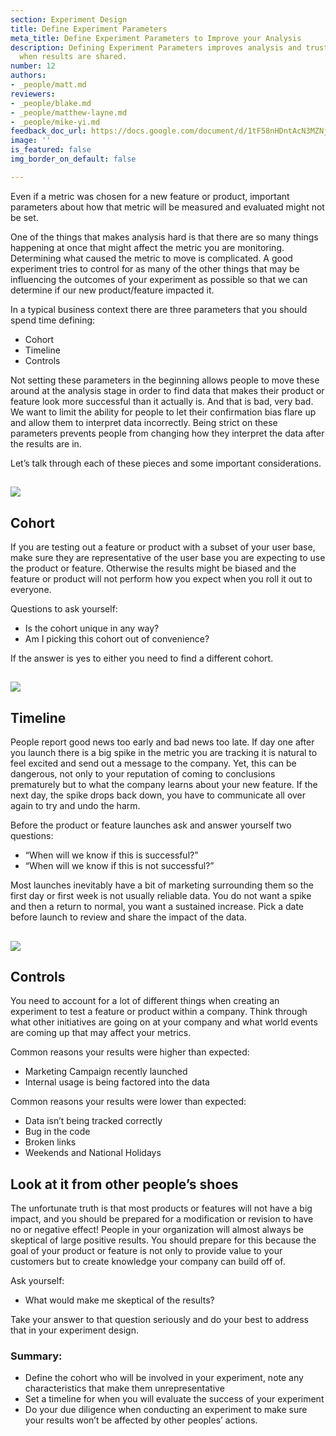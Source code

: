 ```yaml
---
section: Experiment Design
title: Define Experiment Parameters
meta_title: Define Experiment Parameters to Improve your Analysis
description: Defining Experiment Parameters improves analysis and trust in your organization
  when results are shared.
number: 12
authors:
- _people/matt.md
reviewers:
- _people/blake.md
- _people/matthew-layne.md
- _people/mike-yi.md
feedback_doc_url: https://docs.google.com/document/d/1tF58nHDntAcN3MZNjLqF2KqBcpMz1LrygZumdg7WUdw/edit?usp=sharing
image: ''
is_featured: false
img_border_on_default: false

---
```

Even if a metric was chosen for a new feature or product, important parameters about how that metric will be measured and evaluated might not be set.

One of the things that makes analysis hard is that there are so many things happening at once that might affect the metric you are monitoring. Determining what caused the metric to move is complicated. A good experiment tries to control for as many of the other things that may be influencing the outcomes of your experiment as possible so that we can determine if our new product/feature impacted it.

In a typical business context there are three parameters that you should spend time defining:

* Cohort
* Timeline
* Controls

Not setting these parameters in the beginning allows people to move these around at the analysis stage in order to find data that makes their product or feature look more successful than it actually is. And that is bad, very bad. We want to limit the ability for people to let their confirmation bias flare up and allow them to interpret data incorrectly. Being strict on these parameters prevents people from changing how they interpret the data after the results are in.

Let’s talk through each of these pieces and some important considerations.

## ![](https://lh4.googleusercontent.com/2SG70d47fkpWI43Ddhw7kociObqYXwKgSqRp63nult4aT6rwQS-z12mkgtT-quZJInW4V5ZWXLse9zarZI9cfzOWk0Xd8KrYnbIrPGU138Nr7ESwk4MFmmhEbxUkbuec2oGtUEOM)

## Cohort

If you are testing out a feature or product with a subset of your user base, make sure they are representative of the user base you are expecting to use the product or feature. Otherwise the results might be biased and the feature or product will not perform how you expect when you roll it out to everyone.

Questions to ask yourself:

* Is the cohort unique in any way?
* Am I picking this cohort out of convenience?

If the answer is yes to either you need to find a different cohort.

## ![](https://lh3.googleusercontent.com/xffu0qSqbegmRsfZFNi4TcNrgyGPPWCDPZofnJpBh9GrHqYIOR6eh3SVNHpRzLUdvFUXHaVJeh70Ev4enKOZWqq_NKz3BRspbbfIaXaTbwF7pSnDIfBw7ijekSIneq2gW-xGxp4f)

## Timeline

People report good news too early and bad news too late. If day one after you launch there is a big spike in the metric you are tracking it is natural to feel excited and send out a message to the company. Yet, this can be dangerous, not only to your reputation of coming to conclusions prematurely but to what the company learns about your new feature. If the next day, the spike drops back down, you have to communicate all over again to try and undo the harm.

Before the product or feature launches ask and answer yourself two questions:

* “When will we know if this is successful?”
* “When will we know if this is not successful?”

Most launches inevitably have a bit of marketing surrounding them so the first day or first week is not usually reliable data. You do not want a spike and then a return to normal, you want a sustained increase. Pick a date before launch to review and share the impact of the data.

## ![](https://lh5.googleusercontent.com/sYxshaVXKovwlfwL1PPDM25l2QMrernDOP4OTGi8sCcKw1aQV9TGysMvbtmCSx_LI7ee-JB39yMA-1liqaqQiI86LHxpRSrdHMzl7TIe4hQEJ0D_6t3N_kRGVYTi67N9O4rYiCYA)

## Controls

You need to account for a lot of different things when creating an experiment to test a feature or product within a company. Think through what other initiatives are going on at your company and what world events are coming up that may affect your metrics.

Common reasons your results were higher than expected:

* Marketing Campaign recently launched
* Internal usage is being factored into the data

Common reasons your results were lower than expected:

* Data isn’t being tracked correctly
* Bug in the code
* Broken links
* Weekends and National Holidays

## Look at it from other people’s shoes

The unfortunate truth is that most products or features will not have a big impact, and you should be prepared for a modification or revision to have no or negative effect! People in your organization will almost always be skeptical of large positive results. You should prepare for this because the goal of your product or feature is not only to provide value to your customers but to create knowledge your company can build off of.

Ask yourself:

* What would make me skeptical of the results?

Take your answer to that question seriously and do your best to address that in your experiment design.

### Summary:

* Define the cohort who will be involved in your experiment, note any characteristics that make them unrepresentative
* Set a timeline for when you will evaluate the success of your experiment
* Do your due diligence when conducting an experiment to make sure your results won’t be affected by other peoples’ actions.